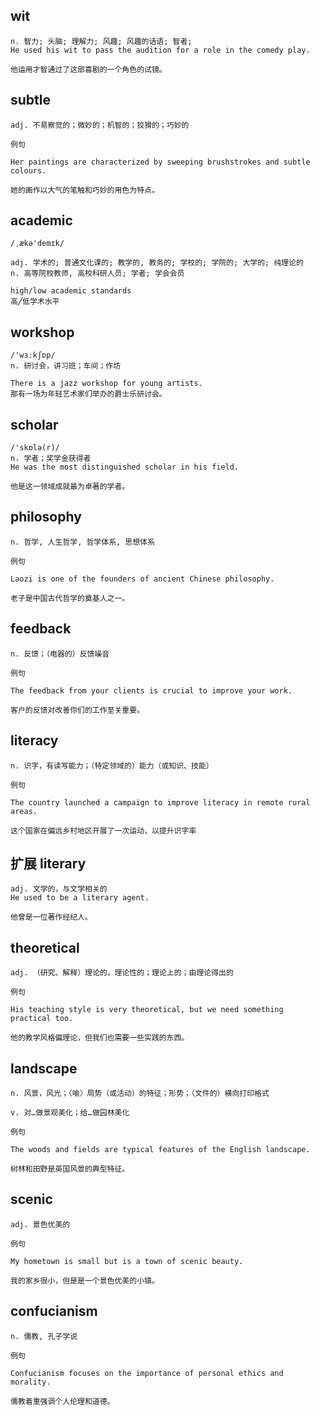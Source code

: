 
## wit
```
n. 智力; 头脑; 理解力; 风趣; 风趣的话语; 智者; 
He used his wit to pass the audition for a role in the comedy play.

他运用才智通过了这部喜剧的一个角色的试镜。
```
## subtle
```
adj. 不易察觉的；微妙的；机智的；狡猾的；巧妙的

例句

Her paintings are characterized by sweeping brushstrokes and subtle colours.

她的画作以大气的笔触和巧妙的用色为特点。
```

## academic
```
/ˌækə'demɪk/

adj. 学术的; 普通文化课的; 教学的, 教务的; 学校的; 学院的; 大学的; 纯理论的
n. 高等院校教师, 高校科研人员; 学者; 学会会员

high/low academic standards
高╱低学术水平
```

## workshop
```
/'wɜːkʃɒp/
n. 研讨会，讲习班；车间；作坊

There is a jazz workshop for young artists.
那有一场为年轻艺术家们举办的爵士乐研讨会。
```

## scholar
```
/'skɒlə(r)/
n. 学者；奖学金获得者
He was the most distinguished scholar in his field.

他是这一领域成就最为卓著的学者。
```
## philosophy
```
n. 哲学, 人生哲学, 哲学体系, 思想体系

例句

Laozi is one of the founders of ancient Chinese philosophy.

老子是中国古代哲学的奠基人之一。
```
## feedback
```
n. 反馈；（电器的）反馈噪音

例句

The feedback from your clients is crucial to improve your work.

客户的反馈对改善你们的工作至关重要。
```
## literacy
```
n. 识字，有读写能力；（特定领域的）能力（或知识、技能）

例句

The country launched a campaign to improve literacy in remote rural areas.

这个国家在偏远乡村地区开展了一次运动，以提升识字率
```
## 扩展 literary
```
adj. 文学的，与文学相关的
He used to be a literary agent.

他曾是一位著作经纪人。
```

## theoretical
```
adj. （研究、解释）理论的，理论性的；理论上的；由理论得出的

例句

His teaching style is very theoretical, but we need something practical too.

他的教学风格偏理论，但我们也需要一些实践的东西。
```
## landscape
```
n. 风景，风光；〈喻〉局势（或活动）的特征；形势；（文件的）横向打印格式

v. 对…做景观美化；给…做园林美化

例句

The woods and fields are typical features of the English landscape.

树林和田野是英国风景的典型特征。
```
## scenic
```
adj. 景色优美的

例句

My hometown is small but is a town of scenic beauty.

我的家乡很小，但是是一个景色优美的小镇。
```
## confucianism
```
n. 儒教, 孔子学说

例句

Confucianism focuses on the importance of personal ethics and morality.

儒教着重强调个人伦理和道德。
```